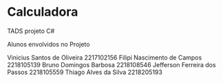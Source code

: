 # Calculadora
TADS projeto C#


Alunos envolvidos no Projeto

Vinicius Santos de Oliveira     2217102156
Filipi Nascimento de Campos     2218105139
Bruno Domingos Barbosa          2218108546
Jefferson Ferreira dos Passos  2218105559
Thiago Alves da Silva           2218205193

